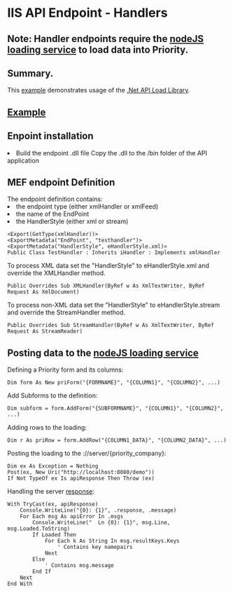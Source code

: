 <h1>IIS API Endpoint - Handlers</h1>

<h2>Note: Handler endpoints require the <a href="https://github.com/SimonBarnett/apiLoad">nodeJS loading service</a> to load data into Priority. </h2>

<h2>Summary.</h2>
This <a href="https://github.com/SimonBarnett/apiLoad/blob/master/clientExample/Main.vb">example</a> demonstrates usage of the <a href="https://github.com/SimonBarnett/apiLoad/tree/master/apiLoad">.Net API Load Library</a>.

<h2><a href="https://github.com/SimonBarnett/api/blob/master/webModules/handlers/Testhandler/TestHandler.vb">Example</a></h2>

<h2>Enpoint installation</h2>
<li>Build the endpoint .dll file
<l1>Copy the .dll to the /bin folder of the API application

<h2>MEF endpoint Definition</h2>
The endpoint definition contains:
<li>the endpoint type (either xmlHandler or xmlFeed)
<li>the name of the EndPoint 
<li>the HandlerStyle (either xml or stream)

```
<Export(GetType(xmlHandler))>
<ExportMetadata("EndPoint", "testhandler")>
<ExportMetadata("HandlerStyle", eHandlerStyle.xml)>
Public Class TestHandler : Inherits iHandler : Implements xmlHandler
```

To process XML data set the "HandlerStyle" to eHandlerStyle.xml and override the XMLHandler method.

```
Public Overrides Sub XMLHandler(ByRef w As XmlTextWriter, ByRef Request As XmlDocument)
```

To process non-XML data set the "HandlerStyle" to eHandlerStyle.stream and override the StreamHandler method.

```
Public Overrides Sub StreamHandler(ByRef w As XmlTextWriter, ByRef Request As StreamReader)
```
  
<h2>Posting data to the <a href="https://github.com/SimonBarnett/apiLoad">nodeJS loading service</a></h2>

Defining a Priority form and its columns:

```Visual Basic
Dim form As New priForm("{FORMNAME}", "{COLUMN1}", "{COLUMN2}", ...)
```

Add Subforms to the definition:

```Visual Basic
Dim subform = form.AddForm("{SUBFORMNAME}", "{COLUMN1}", "{COLUMN2}", ...)
```

Adding rows to the loading:

```Visual Basic
Dim r As priRow = form.AddRow("{COLUMN1_DATA}", "{COLUMN2_DATA}", ...)
```

Posting the loading to the ://server/{priority_company}:

```Visual Basic
Dim ex As Exception = Nothing
Post(ex, New Uri("http://localhost:8080/demo"))
If Not TypeOf ex Is apiResponse Then Throw (ex)
```

Handling the server <a href="https://github.com/SimonBarnett/apiLoad/blob/master/apiLoad/apiError.vb">response</a>:

```
With TryCast(ex, apiResponse)
    Console.WriteLine("{0}: {1}", .response, .message)
    For Each msg As apiError In .msgs		
        Console.WriteLine("  Ln {0}: {1}", msg.Line, msg.Loaded.ToString)
		If Loaded Then        
            For Each k As String In msg.resultKeys.Keys
                ' Contains key namepairs
            Next            
        Else
            ' Contains msg.message
        End If
    Next
End With
```